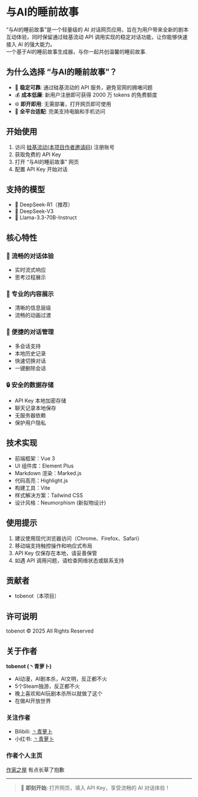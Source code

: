 # 与AI的睡前故事

“与AI的睡前故事”是一个轻量级的 AI 对话网页应用，旨在为用户带来全新的剧本互动体验，同时保留通过硅基流动 API 调用实现的稳定对话功能，让你能够快速接入 AI 的强大能力。  
一个基于AI的睡前故事生成器，与你一起共创温馨的睡前故事.

## 为什么选择 “与AI的睡前故事”？

- 🚀 **稳定可靠**: 通过硅基流动的 API 服务，避免官网的拥堵问题  
- 💰 **成本低廉**: 新用户注册即可获得 2000 万 tokens 的免费额度  
- 🌐 **即开即用**: 无需部署，打开网页即可使用  
- 📱 **全平台适配**: 完美支持电脑和手机访问  

## 开始使用

1. 访问 [硅基流动(本项目作者邀请码)](https://cloud.siliconflow.cn/i/M9KJQRfy) 注册账号  
2. 获取免费的 API Key
3. 打开 “与AI的睡前故事” 网页  
4. 配置 API Key 开始对话  

## 支持的模型

- 🤖 DeepSeek-R1（推荐）  
- 🎨 DeepSeek-V3  
- 🌟 Llama-3.3-70B-Instruct  

## 核心特性

### 💬 流畅的对话体验
- 实时流式响应  
- 思考过程展示  

### 🎯 专业的内容展示
- 清晰的信息层级  
- 流畅的动画过渡   

### 📂 便捷的对话管理
- 多会话支持  
- 本地历史记录  
- 快速切换对话  
- 一键删除会话  

### 🔒 安全的数据存储
- API Key 本地加密存储  
- 聊天记录本地保存  
- 无服务器依赖  
- 保护用户隐私  

## 技术实现

- 前端框架：Vue 3  
- UI 组件库：Element Plus  
- Markdown 渲染：Marked.js  
- 代码高亮：Highlight.js  
- 构建工具：Vite  
- 样式解决方案：Tailwind CSS  
- 设计风格：Neumorphism (新拟物设计)  

## 使用提示

1. 建议使用现代浏览器访问（Chrome、Firefox、Safari）  
2. 移动端支持触控操作和响应式布局  
3. API Key 仅保存在本地，请妥善保管  
4. 如遇 API 调用问题，请检查网络状态或联系支持  



## 贡献者

- tobenot（本项目）

## 许可说明
tobenot
© 2025 All Rights Reserved

## 关于作者

**tobenot (丶青萝卜)**
- AI动漫，AI剧本杀，AI文明，反正都不火
- 5个Steam独游，反正都不火
- 晚上喜欢和AI玩剧本杀所以就做了这个
- 在做AI开放世界

### 关注作者
- Bilibili: [丶青萝卜](https://space.bilibili.com/23122362/)
- 小红书: [丶青萝卜](https://www.xiaohongshu.com/user/profile/5c03942800000000050142ab)

### 作者个人主页
[作家之屋](https://tobenot.top/)
有点长草了抱歉



---

> 🎯 **即刻开始**: 打开网页，填入 API Key，享受流畅的 AI 对话体验！ 